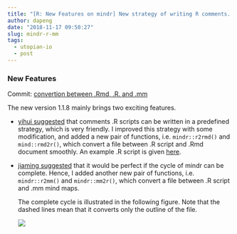 ```yaml
---
title: "[R: New Features on mindr] New strategy of writing R comments. Conversion between .R scripts and .mm mind maps"
author: dapeng
date: "2018-11-17 09:50:27"
slug: mindr-r-mm
tags: 
  - utopian-io
  - post
---
```


### New Features

Commit: [convertion between .Rmd, .R. and .mm](https://github.com/pzhaonet/mindr/commit/e82538b89421c314d1612affd2b24a62d4274165)

The new version 1.1.8 mainly brings two exciting features.

- [yihui suggested](http://www.pzhao.org/zh/post/r-with-markdown/#comment-4166340207) that comments .R scripts can be written in a predefined strategy, which is very friendly. I improved this strategy with some modification, and added a new pair of functions, i.e. `mindr::r2rmd()` and `mind::rmd2r()`, which convert a file between .R script and .Rmd document smoothly. An example .R script is given [here](https://github.com/pzhaonet/mindr/blob/master/inst/examples/r/r2rmd.R).

- [jiaming suggested](http://www.pzhao.org/zh/post/r-with-markdown/#comment-4165333365) that it would be perfect if the cycle of mindr can be complete. Hence, I added another new pair of functions, i.e. `mindr::r2mm()` and `mindr::mm2r()`, which convert a file between .R script and .mm mind maps.

  The complete cycle is illustrated in the following figure. Note that the dashed lines mean that it converts only the outline of the file.

  ![](https://github.com/pzhaonet/mindr/raw/master/showcase/mindr_concept_1.1.8.png)
